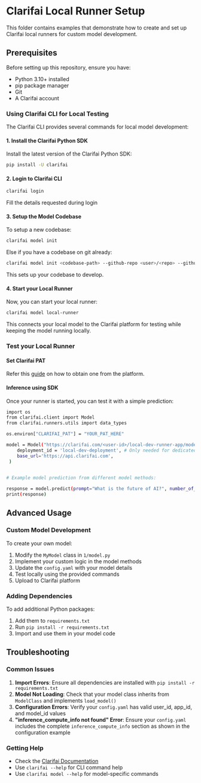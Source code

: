 # Clarifai Local Runner Setup

This folder contains examples that demonstrate how to create and set up Clarifai local runners for custom model development.

## Prerequisites

Before setting up this repository, ensure you have:
- Python 3.10+ installed
- pip package manager
- Git
- A Clarifai account

### Using Clarifai CLI for Local Testing

The Clarifai CLI provides several commands for local model development:

#### 1. Install the Clarifai Python SDK

Install the latest version of the Clarifai Python SDK:

```bash
pip install -U clarifai
```

#### 2. Login to Clarifai CLI

```bash
clarifai login
```

Fill the details requested during login


#### 3. Setup the Model Codebase

To setup a new codebase:

```bash
clarifai model init
```

Else if you have a codebase on git already:

```bash
clarifai model init <codebase-path> --github-repo <user>/<repo> --github-pat <github-token>
```

This sets up your codebase to develop.


#### 4. Start your Local Runner

Now, you can start your local runner:

```bash
clarifai model local-runner
```

This connects your local model to the Clarifai platform for testing while keeping the model running locally.



### Test your Local Runner

#### Set Clarifai PAT
Refer this [guide](https://docs.clarifai.com/control/authentication/pat/#how-to-create-a-pat-on-the-platform) on how to obtain one from the platform.

#### Inference using SDK
Once your runner is started, you can test it with a simple prediction:

```bash
import os
from clarifai.client import Model
from clarifai.runners.utils import data_types

os.environ["CLARIFAI_PAT"] = "YOUR_PAT_HERE"

model = Model("https://clarifai.com/<user-id>/local-dev-runner-app/models/local-dev-model",
    deployment_id = 'local-dev-deployment', # Only needed for dedicated deployed models
    base_url='https://api.clarifai.com',
 )

    
# Example model prediction from different model methods: 

response = model.predict(prompt="What is the future of AI?", number_of_letters=3)
print(response)
```



## Advanced Usage

### Custom Model Development
To create your own model:
1. Modify the `MyModel` class in `1/model.py`
2. Implement your custom logic in the model methods
3. Update the `config.yaml` with your model details
4. Test locally using the provided commands
5. Upload to Clarifai platform

### Adding Dependencies
To add additional Python packages:
1. Add them to `requirements.txt`
2. Run `pip install -r requirements.txt`
3. Import and use them in your model code

## Troubleshooting

### Common Issues

1. **Import Errors**: Ensure all dependencies are installed with `pip install -r requirements.txt`
2. **Model Not Loading**: Check that your model class inherits from `ModelClass` and implements `load_model()`
3. **Configuration Errors**: Verify your `config.yaml` has valid user_id, app_id, and model_id values
4. **"inference_compute_info not found" Error**: Ensure your `config.yaml` includes the complete `inference_compute_info` section as shown in the configuration example

### Getting Help
- Check the [Clarifai Documentation](https://docs.clarifai.com/)
- Use `clarifai --help` for CLI command help
- Use `clarifai model --help` for model-specific commands
